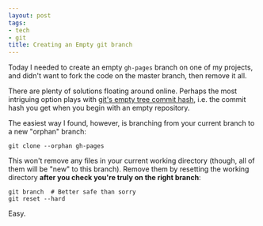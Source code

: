 ```yaml
---
layout: post
tags:
- tech
- git
title: Creating an Empty git branch
---
```


Today I needed to create an empty ``gh-pages`` branch on one of my projects, and didn't want to fork the code on the master branch, then remove it all.

There are plenty of solutions floating around online. Perhaps the most intriguing option plays with [git's empty tree commit hash](http://stackoverflow.com/questions/9765453/gits-semi-secret-empty-tree), i.e. the commit hash you get when you begin with an empty repository.

The easiest way I found, however, is branching from your current branch to a new "orphan" branch:

```
git clone --orphan gh-pages
```

This won't remove any files in your current working directory (though, all of them will be "new" to this branch). Remove them by resetting the working directory **after you check you're truly on the right branch**:

	git branch  # Better safe than sorry
	git reset --hard

Easy.
